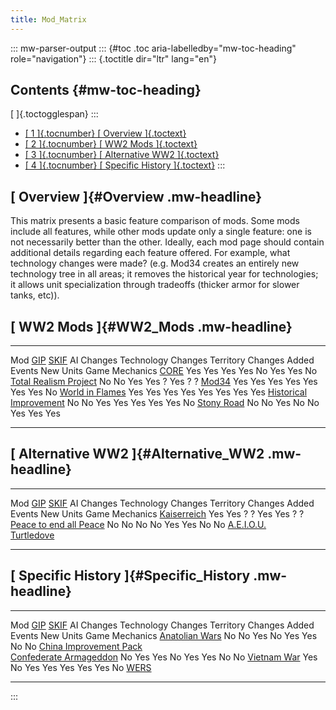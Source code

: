 ```yaml
---
title: Mod_Matrix
---
```


::: mw-parser-output
::: {#toc .toc aria-labelledby="mw-toc-heading" role="navigation"}
::: {.toctitle dir="ltr" lang="en"}

## Contents {#mw-toc-heading}

[ ]{.toctogglespan}
:::

- [[ 1 ]{.tocnumber} [ Overview ]{.toctext}](#Overview)
- [[ 2 ]{.tocnumber} [ WW2 Mods ]{.toctext}](#WW2_Mods)
- [[ 3 ]{.tocnumber} [ Alternative WW2 ]{.toctext}](#Alternative_WW2)
- [[ 4 ]{.tocnumber} [ Specific History
  ]{.toctext}](#Specific_History)
  :::

## [ Overview ]{#Overview .mw-headline}

This matrix presents a basic feature comparison of mods. Some mods
include all features, while other mods update only a single feature: one
is not necessarily better than the other. Ideally, each mod page should
contain additional details regarding each feature offered. For example,
what technology changes were made? (e.g. Mod34 creates an entirely new
technology tree in all areas; it removes the historical year for
technologies; it allows unit specialization through tradeoffs (thicker
armor for slower tanks, etc)).

## [ WW2 Mods ]{#WW2_Mods .mw-headline}

---

Mod [GIP](/wiki/GIP "GIP") [SKIF](/wiki/SKIF "SKIF") AI Changes Technology Changes Territory Changes Added Events New Units Game Mechanics
[CORE](/wiki/CORE "CORE") Yes Yes Yes Yes No Yes Yes No
[Total Realism Project](/wiki/TRP "TRP") No No Yes Yes ? Yes ? ?
[Mod34](/wiki/Mod34 "Mod34") Yes Yes Yes Yes Yes Yes Yes No
[World in Flames](/wiki/WIF "WIF") Yes Yes Yes Yes Yes Yes Yes Yes
[Historical Improvement](/wiki/Historical_Improvement "Historical Improvement") No No Yes Yes Yes Yes Yes No
[Stony Road](/wiki/Stony_Road "Stony Road") No No Yes No No Yes Yes Yes

---

## [ Alternative WW2 ]{#Alternative_WW2 .mw-headline}

---

Mod [GIP](/wiki/GIP "GIP") [SKIF](/wiki/SKIF "SKIF") AI Changes Technology Changes Territory Changes Added Events New Units Game Mechanics
[Kaiserreich](/wiki/Kaiserreich "Kaiserreich") Yes Yes ? ? Yes Yes ? ?
[Peace to end all Peace](/wiki/Peace_to_end_all_Peace "Peace to end all Peace") No No No No Yes Yes No No
[A.E.I.O.U.](/wiki/A.E.I.O.U. "A.E.I.O.U.")  
 [Turtledove](/wiki/Turtledove "Turtledove")

---

## [ Specific History ]{#Specific_History .mw-headline}

---

Mod [GIP](/wiki/GIP "GIP") [SKIF](/wiki/SKIF "SKIF") AI Changes Technology Changes Territory Changes Added Events New Units Game Mechanics
[Anatolian Wars](/wiki/Anatolian_Wars "Anatolian Wars") No No Yes No Yes Yes No No
[China Improvement Pack](/wiki/China_Improvement_Pack "China Improvement Pack")  
 [Confederate Armageddon](/wiki/Confederate_Armageddon "Confederate Armageddon") No Yes Yes No Yes Yes No No
[Vietnam War](/wiki/Vietnam_War "Vietnam War") Yes No Yes Yes Yes Yes Yes No
[WERS](/wiki/WERS "WERS")

---

:::
